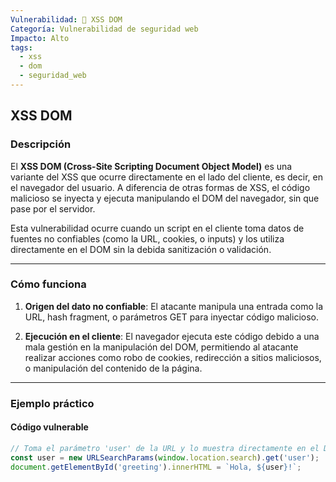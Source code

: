 ```yaml
---
Vulnerabilidad: 📜 XSS DOM
Categoría: Vulnerabilidad de seguridad web
Impacto: Alto
tags:
  - xss
  - dom
  - seguridad_web
---
```


## XSS DOM

### Descripción

El **XSS DOM (Cross-Site Scripting Document Object Model)** es una variante del XSS que ocurre directamente en el lado del cliente, es decir, en el navegador del usuario. A diferencia de otras formas de XSS, el código malicioso se inyecta y ejecuta manipulando el DOM del navegador, sin que pase por el servidor.

Esta vulnerabilidad ocurre cuando un script en el cliente toma datos de fuentes no confiables (como la URL, cookies, o inputs) y los utiliza directamente en el DOM sin la debida sanitización o validación.

---

### Cómo funciona

1. **Origen del dato no confiable**: El atacante manipula una entrada como la URL, hash fragment, o parámetros GET para inyectar código malicioso.
   
2. **Ejecución en el cliente**: El navegador ejecuta este código debido a una mala gestión en la manipulación del DOM, permitiendo al atacante realizar acciones como robo de cookies, redirección a sitios maliciosos, o manipulación del contenido de la página.

---

### Ejemplo práctico

#### Código vulnerable
```javascript
// Toma el parámetro 'user' de la URL y lo muestra directamente en el DOM
const user = new URLSearchParams(window.location.search).get('user');
document.getElementById('greeting').innerHTML = `Hola, ${user}!`;
```

